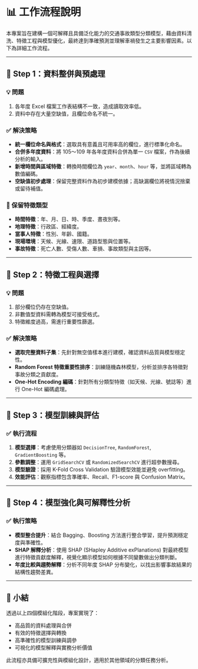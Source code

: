 # 📊 工作流程說明

本專案旨在建構一個可解釋且具備泛化能力的交通事故類型分類模型，藉由資料清洗、特徵工程與模型優化，最終達到準確預測並理解車禍發生之主要影響因素。以下為詳細工作流程。

---

## 📁 Step 1：資料整併與預處理

### 💡 問題
1. 各年度 Excel 檔案工作表結構不一致，造成讀取效率低。
2. 資料中存在大量空缺值，且欄位命名不統一。

### ✅ 解決策略
- **統一欄位命名與格式**：選取具有意義且可用率高的欄位，進行標準化命名。
- **合併多年度資料**：將 105～109 年各年度資料合併為單一 `CSV` 檔案，作為後續分析的輸入。
- **新增時間與區域特徵**：轉換時間欄位為 `year`、`month`、`hour` 等，並將區域轉為數值編碼。
- **空缺值初步處理**：保留完整資料作為初步建模依據；高缺漏欄位將視情況捨棄或留待補值。

### 📌 保留特徵類型
- **時間特徵**：年、月、日、時、季度、晝夜別等。
- **地理特徵**：行政區、經緯度。
- **當事人特徵**：性別、年齡、國籍。
- **現場環境**：天候、光線、速限、道路型態與位置等。
- **事故特徵**：死亡人數、受傷人數、車損、事故類型與主因等。

---

## 📁 Step 2：特徵工程與選擇

### 💡 問題
1. 部分欄位仍存在空缺值。
2. 非數值型資料需轉為模型可接受格式。
3. 特徵維度過高，需進行重要性篩選。

### ✅ 解決策略
- **選取完整資料子集**：先針對無空值樣本進行建模，確認資料品質與模型穩定性。
- **Random Forest 特徵重要性排序**：訓練隨機森林模型，分析並排序各特徵對事故分類之貢獻度。
- **One-Hot Encoding 編碼**：針對所有分類型特徵（如天候、光線、號誌等）進行 One-Hot 編碼處理。

---

## 📁 Step 3：模型訓練與評估

### ✅ 執行流程
1. **模型選擇**：考慮使用分類器如 `DecisionTree`, `RandomForest`, `GradientBoosting` 等。
2. **參數調整**：運用 `GridSearchCV` 或 `RandomizedSearchCV` 進行超參數搜尋。
3. **模型驗證**：採用 K-Fold Cross Validation 驗證模型效能並避免 overfitting。
4. **效能評估**：觀察指標包含準確率、Recall、F1-score 與 Confusion Matrix。

---

## 📁 Step 4：模型強化與可解釋性分析

### ✅ 執行策略
- **模型整合提升**：結合 Bagging、Boosting 方法進行整合學習，提升預測穩定度與準確性。
- **SHAP 解釋分析**：使用 SHAP (SHapley Additive exPlanations) 對最終模型進行特徵貢獻度解釋，視覺化顯示模型如何根據不同變數做出分類判斷。
- **年度比較與趨勢解釋**：分析不同年度 SHAP 分布變化，以找出影響事故結果的結構性趨勢差異。

---

## 📌 小結

透過以上四個模組化階段，專案實現了：
- 高品質的資料處理與合併
- 有效的特徵選擇與轉換
- 高準確性的模型訓練與調參
- 可視化的模型解釋與實務分析價值

此流程亦具備可擴充性與模組化設計，適用於其他領域的分類任務分析。
